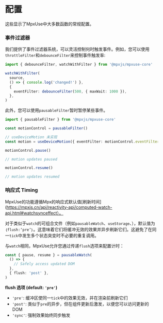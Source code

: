 # 配置

这些显示了MpxUse中大多数函数的常规配置。

### 事件过滤器

我们提供了事件过滤器系统，可以灵活控制何时触发事件。例如，您可以使用`throttleFilter`和`debounceFilter`来控制事件触发率:

```ts
import { debounceFilter, watchWithFilter } from '@mpxjs/mpxuse-core'

watchWithFilter(
  source,
  () => { console.log('changed!') },
  {
    eventFilter: debounceFilter(500, { maxWait: 1000 }),
  },
)
```

此外，您可以使用`pausableFilter`暂时暂停某些事件。

```ts
import { pausableFilter } from '@mpxjs/mpxuse-core'

const motionControl = pausableFilter()

// useDeviceMotion 未实现
const motion = useDeviceMotion({ eventFilter: motionControl.eventFilter })

motionControl.pause()

// motion updates paused

motionControl.resume()

// motion updates resumed
```

### 响应式 Timing

MpxUse的功能遵循Mpx的响应式默认值[刷新时间](https://mpxjs.cn/api/reactivity-api/computed-watch-api.html#watchsynceffect）。

对于类似于`watch`的可组合文件（例如`pausableWatch`、`useStorage`、），默认值为`｛flush:‘pre’｝`。这意味着它们将缓冲无效的效果并异步刷新它们。这避免了在同一`tick`中发生多个状态突变时不必要的重复调用。

与`watch`相同，MpxUse允许您通过传递`flush`选项来配置计时：

```ts
const { pause, resume } = pausableWatch(
  () => {
    // Safely access updated DOM
  },
  { flush: 'post' },
)
```

**flush 选项 (default: `'pre'`)**
- `'pre'`: 缓冲区使同一`tick`中的效果无效，并在渲染前刷新它们
- `'post'`: 类似于`pre`的异步，但在组件更新后激发，以便您可以访问更新的DOM
- `'sync'`: 强制效果始终同步触发